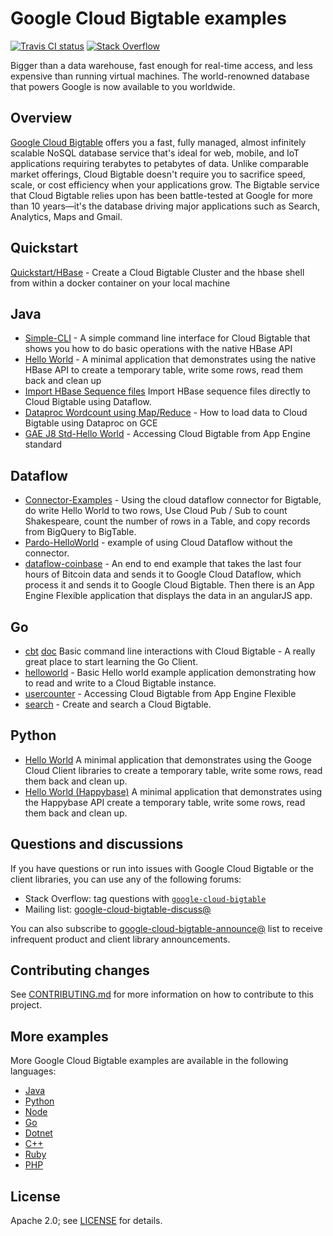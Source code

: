 # Google Cloud Bigtable examples

[![Travis CI status][travis-shield]][travis-link]
[![Stack Overflow][stackoverflow-shield]][stackoverflow-link]

Bigger than a data warehouse, fast enough for real-time access, and less expensive than running virtual machines. The world-renowned database that powers Google is now available to you worldwide.

## Overview

[Google Cloud Bigtable](https://cloud.google.com/bigtable/) offers you a fast, fully managed, almost infinitely scalable NoSQL database service that's ideal for web, mobile, and IoT applications requiring terabytes to petabytes of data. Unlike comparable market offerings, Cloud Bigtable doesn't require you to sacrifice speed, scale, or cost efficiency when your applications grow. The Bigtable service that Cloud Bigtable relies upon has been battle-tested at Google for more than 10 years—it's the database driving major applications such as Search, Analytics, Maps and Gmail.

## Quickstart
[Quickstart/HBase](quickstart) - Create a Cloud Bigtable Cluster and the hbase shell from within a docker container on your local machine

## Java
* [Simple-CLI](java/simple-cli) - A simple command line interface for Cloud Bigtable that shows you how to do basic operations with the native HBase API
* [Hello World](java/hello-world) - A minimal application that demonstrates using the native HBase API to create a temporary table, write some rows, read them back and clean up
* [Import HBase Sequence files](java/dataflow-import-examples) Import HBase sequence files directly to Cloud Bigtable using Dataflow.
* [Dataproc Wordcount using Map/Reduce](java/dataproc-wordcount) - How to load data to Cloud Bigtable using Dataproc on GCE
* [GAE J8 Std-Hello World](https://github.com/googlecloudplatform/java-docs-samples/tree/master/appengine-java8/bigtable) - Accessing Cloud Bigtable from App Engine standard

## Dataflow
* [Connector-Examples](java/dataflow-connector-examples) - Using the cloud dataflow connector for Bigtable, do write Hello World to two rows, Use Cloud Pub / Sub to count Shakespeare, count the number of rows in a Table, and copy records from BigQuery to BigTable.
* [Pardo-HelloWorld](java/dataflow-pardo-helloworld) - example of using Cloud Dataflow without the connector.
* [dataflow-coinbase](java/dataflow-coinbase) - An end to end example that takes the last four hours of Bitcoin data and sends it to Google Cloud Dataflow, which process it and sends it to Google Cloud Bigtable.  Then there is an App Engine Flexible application that displays the data in an angularJS app.

## Go
* [cbt](https://github.com/GoogleCloudPlatform/gcloud-golang/tree/master/bigtable/cmd/cbt) [doc](https://godoc.org/google.golang.org/cloud/bigtable/cmd/cbt) Basic command line interactions with Cloud Bigtable - A really great place to start learning the Go Client.
* [helloworld](https://github.com/GoogleCloudPlatform/golang-samples/tree/master/bigtable/helloworld) - Basic Hello world example application demonstrating how to read and write to a Cloud Bigtable instance. 
* [usercounter](https://github.com/GoogleCloudPlatform/golang-samples/tree/master/bigtable/usercounter) - Accessing Cloud Bigtable from App Engine Flexible
* [search](https://github.com/GoogleCloudPlatform/golang-samples/tree/master/bigtable/search) - Create and search a Cloud Bigtable.


## Python
* [Hello
  World](https://github.com/GoogleCloudPlatform/python-docs-samples/tree/master/bigtable/hello)
  A minimal application that demonstrates using the Googe Cloud Client
  libraries to create a temporary table, write some rows, read them back and
  clean up.
* [Hello World
  (Happybase)](https://github.com/GoogleCloudPlatform/python-docs-samples/tree/master/bigtable/hello_happybase)
  A minimal application that demonstrates using the Happybase API create a
  temporary table, write some rows, read them back and clean up.

## Questions and discussions

If you have questions or run into issues with Google Cloud Bigtable or the
client libraries, you can use any of the following forums:

* Stack Overflow: tag questions with [`google-cloud-bigtable`][stackoverflow-link]
* Mailing list: [google-cloud-bigtable-discuss@][google-cloud-bigtable-discuss]

You can also subscribe to
[google-cloud-bigtable-announce@][google-cloud-bigtable-announce] list to receive
infrequent product and client library announcements.

## Contributing changes

See [CONTRIBUTING.md](CONTRIBUTING.md) for more information on how to contribute
to this project.

## More examples

More Google Cloud Bigtable examples are available in the following languages:

* [Java](https://github.com/GoogleCloudPlatform/java-docs-samples/tree/master/bigtable)
* [Python](https://github.com/GoogleCloudPlatform/python-docs-samples/tree/master/bigtable)
* [Node](https://github.com/googleapis/nodejs-bigtable/tree/master/samples)
* [Go](https://github.com/GoogleCloudPlatform/golang-samples/tree/master/bigtable)
* [Dotnet](https://github.com/GoogleCloudPlatform/dotnet-docs-samples/tree/master/bigtable/api)
* [C++](https://github.com/googleapis/google-cloud-cpp/tree/master/google/cloud/bigtable/examples)
* [Ruby](https://github.com/GoogleCloudPlatform/ruby-docs-samples/tree/master/bigtable)
* [PHP](https://github.com/GoogleCloudPlatform/php-docs-samples/tree/master/bigtable)


## License

Apache 2.0; see [LICENSE](LICENSE) for details.

<!-- references -->

[travis-shield]: https://travis-ci.org/GoogleCloudPlatform/cloud-bigtable-examples.svg
[travis-link]: https://travis-ci.org/GoogleCloudPlatform/cloud-bigtable-examples/builds
[stackoverflow-shield]: https://img.shields.io/badge/stackoverflow-google--cloud--bigtable-blue.svg
[nodejs-bigtable]: https://github.com/googleapis/nodejs-bigtable
[stackoverflow-link]: http://stackoverflow.com/search?q=[google-cloud-bigtable]
[google-cloud-bigtable-discuss]: https://groups.google.com/group/google-cloud-bigtable-discuss
[google-cloud-bigtable-announce]: https://groups.google.com/group/google-cloud-bigtable-announce
